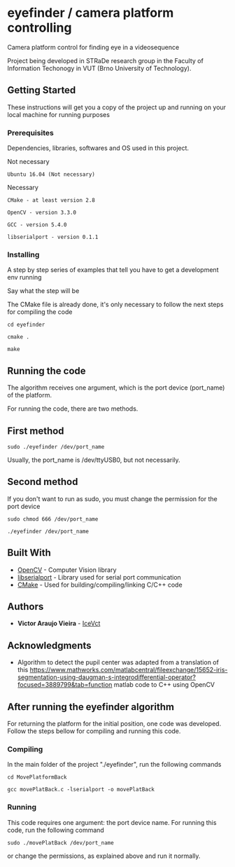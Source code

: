 # eyefinder / camera platform controlling

Camera platform control for finding eye in a videosequence

Project being developed in STRaDe research group in the Faculty of Information Techonogy in VUT (Brno University of Technology).

## Getting Started

These instructions will get you a copy of the project up and running on your local machine for running purposes

### Prerequisites

Dependencies, libraries, softwares and OS used in this project.

Not necessary
```
Ubuntu 16.04 (Not necessary)
```

Necessary
```
CMake - at least version 2.8
```
```
OpenCV - version 3.3.0
```
```
GCC - version 5.4.0
```
```
libserialport - version 0.1.1
```

### Installing

A step by step series of examples that tell you have to get a development env running

Say what the step will be

The CMake file is already done, it's only necessary to follow the next steps for compiling the code

```
cd eyefinder
```
```
cmake .
```
```
make
```

## Running the code

The algorithm receives one argument, which is the port device (port_name) of the platform.

For running the code, there are two methods.

## First method
```
sudo ./eyefinder /dev/port_name
```
Usually, the port_name is /dev/ttyUSB0, but not necessarily.

## Second method

If you don't want to run as sudo, you must change the permission for the port device

```
sudo chmod 666 /dev/port_name
```

```
./eyefinder /dev/port_name
```
## Built With

* [OpenCV](https://opencv.org/) - Computer Vision library
* [libserialport](https://sigrok.org/wiki/Libserialport) - Library used for serial port communication
* [CMake](https://cmake.org/) - Used for building/compiling/linking C/C++ code


## Authors

* **Victor Araujo Vieira** - [IceVct](https://github.com/IceVct)


## Acknowledgments

* Algorithm to detect the pupil center was adapted from a translation of this https://www.mathworks.com/matlabcentral/fileexchange/15652-iris-segmentation-using-daugman-s-integrodifferential-operator?focused=3889799&tab=function matlab code to C++ using OpenCV


## After running the eyefinder algorithm
For returning the platform for the initial position, one code was developed. Follow the steps bellow for compiling and running this code.

### Compiling
In the main folder of the project "./eyefinder", run the following commands

```
cd MovePlatformBack
```

```
gcc movePlatBack.c -lserialport -o movePlatBack
```

### Running
This code requires one argument: the port device name.
For running this code, run the following command

```
sudo ./movePlatBack /dev/port_name
```

or change the permissions, as explained above and run it normally.

